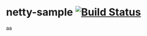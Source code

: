 # netty-sample [![Build Status](https://drone.kenjih.com/api/badges/Kenji-H/netty-sample/status.svg)](https://drone.kenjih.com/Kenji-H/netty-sample)

aa
